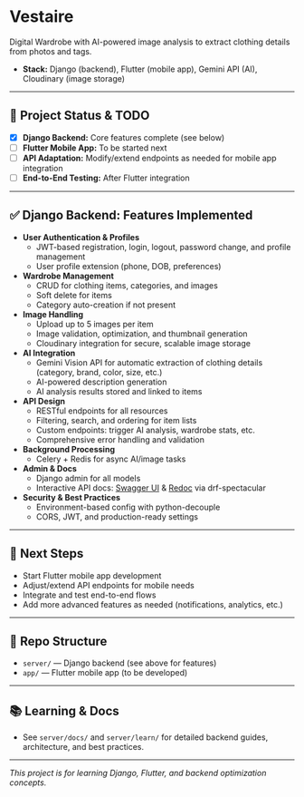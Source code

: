 # Vestaire

Digital Wardrobe with AI-powered image analysis to extract clothing details from photos and tags.

- **Stack:** Django (backend), Flutter (mobile app), Gemini API (AI), Cloudinary (image storage)

---

## 🚦 Project Status & TODO

- [x] **Django Backend:** Core features complete (see below)
- [ ] **Flutter Mobile App:** To be started next
- [ ] **API Adaptation:** Modify/extend endpoints as needed for mobile app integration
- [ ] **End-to-End Testing:** After Flutter integration

---

## ✅ Django Backend: Features Implemented

- **User Authentication & Profiles**
  - JWT-based registration, login, logout, password change, and profile management
  - User profile extension (phone, DOB, preferences)
- **Wardrobe Management**
  - CRUD for clothing items, categories, and images
  - Soft delete for items
  - Category auto-creation if not present
- **Image Handling**
  - Upload up to 5 images per item
  - Image validation, optimization, and thumbnail generation
  - Cloudinary integration for secure, scalable image storage
- **AI Integration**
  - Gemini Vision API for automatic extraction of clothing details (category, brand, color, size, etc.)
  - AI-powered description generation
  - AI analysis results stored and linked to items
- **API Design**
  - RESTful endpoints for all resources
  - Filtering, search, and ordering for item lists
  - Custom endpoints: trigger AI analysis, wardrobe stats, etc.
  - Comprehensive error handling and validation
- **Background Processing**
  - Celery + Redis for async AI/image tasks
- **Admin & Docs**
  - Django admin for all models
  - Interactive API docs: [Swagger UI](/api/docs/) & [Redoc](/api/redoc/) via drf-spectacular
- **Security & Best Practices**
  - Environment-based config with python-decouple
  - CORS, JWT, and production-ready settings

---

## 🏁 Next Steps

- Start Flutter mobile app development
- Adjust/extend API endpoints for mobile needs
- Integrate and test end-to-end flows
- Add more advanced features as needed (notifications, analytics, etc.)

---

## 📂 Repo Structure

- `server/` — Django backend (see above for features)
- `app/` — Flutter mobile app (to be developed)

---

## 📚 Learning & Docs

- See `server/docs/` and `server/learn/` for detailed backend guides, architecture, and best practices.

---

_This project is for learning Django, Flutter, and backend optimization concepts._
